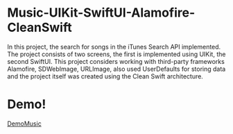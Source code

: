 # Music-UIKit-SwiftUI-Alamofire-CleanSwift
In this project, the search for songs in the iTunes Search API implemented. The project consists of two screens, the first is implemented using UIKit, the second SwiftUI. This project considers working with third-party frameworks Alamofire, SDWebImage, URLImage, also used UserDefaults for storing data and the project itself was created using the Clean Swift architecture.
# Demo!
[DemoMusic](https://user-images.githubusercontent.com/74534747/115234249-3d12a180-a132-11eb-8027-80dbdfa1bf9f.gif)
